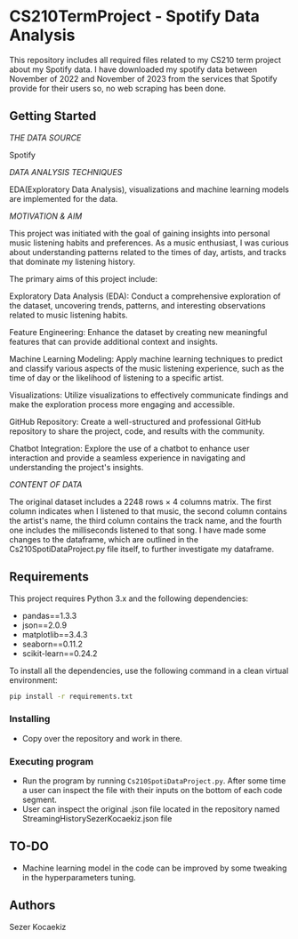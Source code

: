 # CS210TermProject - Spotify Data Analysis

This repository includes all required files related to my CS210 term project about my Spotify data. I have downloaded my spotify data between November of 2022 and November of 2023 from the services that Spotify provide for their users so, no web scraping has been done.

## Getting Started

*THE DATA SOURCE*

Spotify

*DATA ANALYSIS TECHNIQUES*

EDA(Exploratory Data Analysis), visualizations and machine learning models are implemented for the data.


*MOTIVATION & AIM*

This project was initiated with the goal of gaining insights into personal music listening habits and preferences. As a music enthusiast, I was curious about understanding patterns related to the times of day, artists, and tracks that dominate my listening history.

The primary aims of this project include:

Exploratory Data Analysis (EDA): Conduct a comprehensive exploration of the dataset, uncovering trends, patterns, and interesting observations related to music listening habits.

Feature Engineering: Enhance the dataset by creating new meaningful features that can provide additional context and insights.

Machine Learning Modeling: Apply machine learning techniques to predict and classify various aspects of the music listening experience, such as the time of day or the likelihood of listening to a specific artist.

Visualizations: Utilize visualizations to effectively communicate findings and make the exploration process more engaging and accessible.

GitHub Repository: Create a well-structured and professional GitHub repository to share the project, code, and results with the community.

Chatbot Integration: Explore the use of a chatbot to enhance user interaction and provide a seamless experience in navigating and understanding the project's insights.

*CONTENT OF DATA*

The original dataset includes a 2248 rows × 4 columns matrix. The first column indicates when I listened to that music, the second column contains the artist's name, the third column contains the track name, and the fourth one includes the milliseconds listened to that song. I have made some changes to the dataframe, which are outlined in the Cs210SpotiDataProject.py file itself, to further investigate my dataframe.

## Requirements
This project requires Python 3.x and the following dependencies:
- pandas==1.3.3
- json==2.0.9
- matplotlib==3.4.3
- seaborn==0.11.2
- scikit-learn==0.24.2

To install all the dependencies, use the following command in a clean virtual environment:
```bash
pip install -r requirements.txt
```

### Installing

* Copy over the repository and work in there.

### Executing program

* Run the program by running `Cs210SpotiDataProject.py`. After some time a user can inspect the file with their inputs on the bottom of each code segment.
* User can inspect the original .json file located in the repository named StreamingHistorySezerKocaekiz.json file

## TO-DO

* Machine learning model in the code can be improved by some tweaking in the hyperparameters tuning.
  
## Authors

Sezer Kocaekiz
